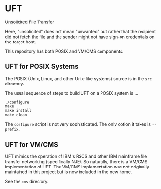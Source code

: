 # UFT

Unsolicited File Transfer

Here, "unsolicited" does not mean "unwanted"
but rather that the recipient did not fetch the file
and the sender might not have sign-on credentials on the target host.

This repository has both POSIX and VM/CMS components.

## UFT for POSIX Systems

The POSIX (Unix, Linux, and other Unix-like systems)
source is in the `src` directory.

The usual sequence of steps to build UFT on a POSIX system is ...

    ./configure
    make
    make install
    make clean

The `configure` script is not very sophisticated.
The only option it takes is `--prefix`.

## UFT for VM/CMS

UFT mimics the operation of IBM's RSCS and other IBM mainframe
file transfer networking (specifically NJE). So naturally, there is a
VM/CMS implementation of UFT. The VM/CMS implementation was not
originally maintained in this project but is now included in the new home.

See the `cms` directory.


